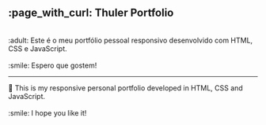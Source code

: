 <h2>:page_with_curl: Thuler Portfolio</h2>
<br>
:adult: Este é o meu portfólio pessoal responsivo desenvolvido com HTML, CSS e JavaScript.
<br>
<br>
:smile: Espero que gostem!

<hr>
🧑 This is my responsive personal portfolio developed in HTML, CSS and JavaScript.
<br>
<br>
:smile: I hope you like it!
